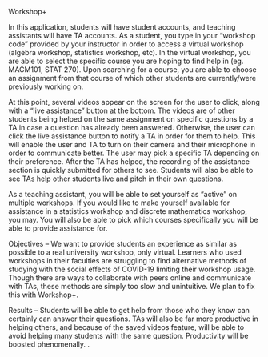 Workshop+


In this application, students will have student accounts, and teaching assistants will have TA accounts. As a student, you type in your “workshop code” provided by your instructor in order to access a virtual workshop (algebra workshop, statistics workshop, etc). In the virtual workshop, you are able to select the specific course you are hoping to find help in (eg. MACM101, STAT 270). Upon searching for a course, you are able to choose an assignment from that course of which other students are currently/were previously working on. 

At this point, several videos appear on the screen for the user to click, along with a “live assistance” button at the bottom. The videos are of other students being helped on the same assignment on specific questions by a TA in case a question has already been answered. Otherwise, the user can click the live assistance button to notify a TA in order for them to help. This will enable the user and TA to turn on their camera and their microphone in order to communicate better. The user may pick a specific TA depending on their preference. After the TA has helped, the recording of the assistance section is quickly submitted for others to see. Students will also be able to see TAs help other students live and pitch in their own questions.

As a teaching assistant, you will be able to set yourself as “active” on multiple workshops. If you would like to make yourself available for assistance in a statistics workshop and discrete mathematics workshop, you may. You will also be able to pick which courses specifically you will be able to provide assistance for. 

Objectives – We want to provide students an experience as similar as possible to a real university workshop, only virtual. Learners who used workshops in their faculties are struggling to find alternative methods of studying with the social effects of COVID-19 limiting their workshop usage. Though there are ways to collaborate with peers online and communicate with TAs, these methods are simply too slow and unintuitive. We plan to fix this with Workshop+.

Results –  Students will be able to get help from those who they know can certainly can answer their questions. TAs will also be far more productive in helping others, and because of the saved videos feature, will be able to avoid helping many students with the same question. Productivity will be boosted phenomenally.
.

